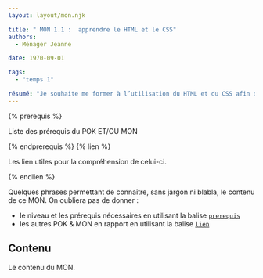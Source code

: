```yaml
---
layout: layout/mon.njk

title: " MON 1.1 :  apprendre le HTML et le CSS"
authors:
  - Ménager Jeanne

date: 1970-09-01

tags: 
  - "temps 1"

résumé: "Je souhaite me former à l’utilisation du HTML et du CSS afin de developper un site internet joli et fonctionnel au cours de mon POK"
---
```


{% prerequis %}

Liste des prérequis du POK ET/OU MON

{% endprerequis %}
{% lien %}

Les lien utiles pour la compréhension de celui-ci.

{% endlien %}

Quelques phrases permettant de connaître, sans jargon ni blabla, le contenu de ce MON. On oubliera pas de donner :

- le niveau et les prérequis nécessaires en utilisant la balise [`prerequis`](/cs/contribuer-au-site/#prerequis)
- les autres POK & MON en rapport en utilisant la balise [`lien`](/cs/contribuer-au-site/#lien)

## Contenu

Le contenu du MON.
